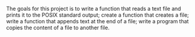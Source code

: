 The goals for this project is to write a function that reads a text file and prints it to the POSIX standard output; create a function that creates a file; write a function that appends text at the end of a file; write a program that copies the content of a file to another file. 
